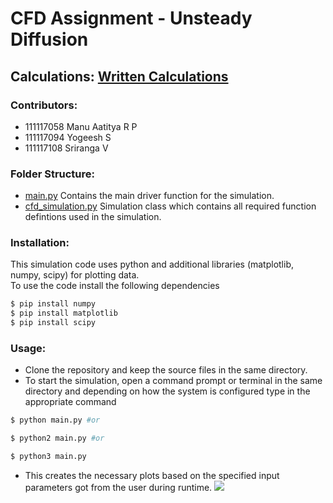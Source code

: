 # CFD Assignment - Unsteady Diffusion 
## Calculations: [Written Calculations](https://github.com/manuaatitya/cfd_project/blob/master/calculation.pdf)
### Contributors:
- 111117058 Manu Aatitya R P
- 111117094 Yogeesh S
- 111117108 Sriranga V
### Folder Structure:
- [main.py](https://github.com/manuaatitya/cfd_project/blob/master/main.py) Contains the main driver function for the simulation.
- [cfd_simulation.py](https://github.com/manuaatitya/cfd_project/blob/master/cfd_simulation.py) Simulation class which contains all required function defintions used in the simulation. 
### Installation:
This simulation code uses python and additional libraries (matplotlib, numpy, scipy) for plotting data.  
To use the code install the following dependencies
```sh
$ pip install numpy
$ pip install matplotlib
$ pip install scipy
```
### Usage:
- Clone the repository and keep the source files in the same directory.
- To start the simulation, open a command prompt or terminal in the same directory and depending on how the system is configured type in the appropriate command
```sh
$ python main.py #or
```
```sh
$ python2 main.py #or
``` 
```sh
$ python3 main.py
``` 
- This creates the necessary plots based on the specified input parameters got from the user during runtime.
![](https://user-images.githubusercontent.com/32318187/85883474-ae2d4500-b7fe-11ea-961f-f2c96365f3c0.PNG)
